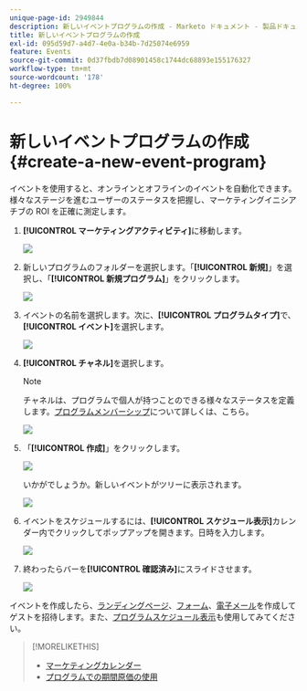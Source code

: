 ```yaml
---
unique-page-id: 2949844
description: 新しいイベントプログラムの作成 - Marketo ドキュメント - 製品ドキュメント
title: 新しいイベントプログラムの作成
exl-id: 095d59d7-a4d7-4e0a-b34b-7d25074e6959
feature: Events
source-git-commit: 0d37fbdb7d08901458c1744dc68893e155176327
workflow-type: tm+mt
source-wordcount: '178'
ht-degree: 100%

---
```


# 新しいイベントプログラムの作成 {#create-a-new-event-program}

イベントを使用すると、オンラインとオフラインのイベントを自動化できます。様々なステージを進むユーザーのステータスを把握し、マーケティングイニシアチブの ROI を正確に測定します。

1. **[!UICONTROL マーケティングアクティビティ]**&#x200B;に移動します。

   ![](assets/ma.png)

1. 新しいプログラムのフォルダーを選択します。「**[!UICONTROL 新規]**」を選択し、「**[!UICONTROL 新規プログラム]**」をクリックします。

   ![](assets/image2015-2-26-14-3a24-3a30.png)

1. イベントの名前を選択します。次に、**[!UICONTROL プログラムタイプ]**&#x200B;で、**[!UICONTROL イベント]**&#x200B;を選択します。

   ![](assets/image2015-2-26-14-3a26-3a6.png)

1. **[!UICONTROL チャネル]**&#x200B;を選択します。

   >[!NOTE]
   >
   >チャネルは、プログラムで個人が持つことのできる様々なステータスを定義します。[プログラムメンバーシップ](/help/marketo/product-docs/core-marketo-concepts/programs/creating-programs/understanding-program-membership.md)について詳しくは、こちら。

   ![](assets/image2015-2-26-14-3a29-3a3.png)

1. 「**[!UICONTROL 作成]**」をクリックします。

   ![](assets/image2015-2-26-14-3a33-3a17.png)

   いかがでしょうか。新しいイベントがツリーに表示されます。

   ![](assets/image2015-2-26-14-3a34-3a33.png)

1. イベントをスケジュールするには、**[!UICONTROL スケジュール表示]**&#x200B;カレンダー内でクリックしてポップアップを開きます。日時を入力します。

   ![](assets/image2016-3-25-14-3a17-3a33.png)

1. 終わったらバーを&#x200B;**[!UICONTROL 確認済み]**&#x200B;にスライドさせます。

   ![](assets/image2016-3-25-14-3a18-3a13.png)

イベントを作成したら、[ランディングページ](/help/marketo/product-docs/demand-generation/landing-pages/free-form-landing-pages/create-a-free-form-landing-page.md)、[フォーム](/help/marketo/product-docs/demand-generation/forms/creating-a-form/create-a-form.md)、[電子メール](/help/marketo/product-docs/email-marketing/email-programs/creating-an-email-program/create-an-email-program.md)を作成してゲストを招待します。また、[プログラムスケジュール表示](https://docs.marketo.com/display/docs/program+schedule+view)も使用してみてください。

>[!MORELIKETHIS]
>
>* [マーケティングカレンダー](/help/marketo/product-docs/core-marketo-concepts/marketing-calendar/understanding-the-calendar/navigating-the-marketing-calendar.md)
>* [プログラムでの期間原価の使用](/help/marketo/product-docs/core-marketo-concepts/programs/working-with-programs/using-period-costs-in-a-program.md)
